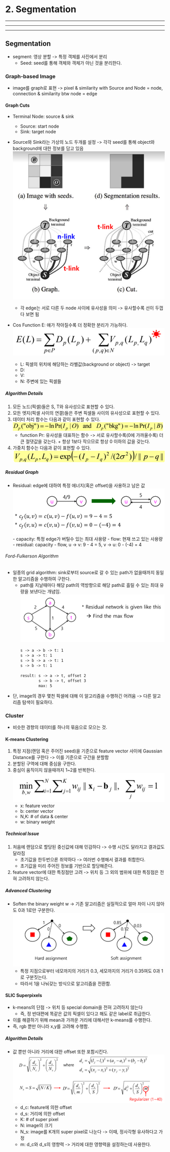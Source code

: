 # 2. Segmentation
---
---
---
## Segmentation
- segment: 영상 분할 -> 특정 객체를 사진에서 분리
  - Seed: seed를 통해 객체와 객체가 아닌 것을 분리한다.

### Graph-based Image
- image를 graph로 표현 -> pixel & similarity with Source and Node = node, connection & similarity btw node = edge

#### Graph Cuts
- Terminal Node: source & sink
  - Source: start node
  - Sink: target node

- Source와 Sink라는 가상의 노드 두개를 설정 -> 각각 seed를 통해 object와 background에 대한 정보를 담고 있음
  ![graph](./img/graphcut_graph.png)
  - 각 edge는 서로 다른 두 node 사이에 유사성을 의미 -> 유사할수록 선이 두껍다 보면 됨
- Cos Function E: 얘가 작아질수록 더 정확한 분리가 가능하다.
  ![cost](./img/graphcut_function.png)
  - L: 픽셀의 위치에 해당하는 라벨값(background or object) -> target
  - D: 
  - V:
  - N: 주변에 있는 픽셀들

##### Algorithm Details
1. 모든 노드(픽셀)들은 S, T와 유사성으로 표현할 수 있다.
2. 모든 엣지(픽셀 사이의 연결)들은 주변 픽셀들 사이의 유사성으로 표현할 수 있다.
3. 데이터 처리 함수는 다음과 같이 표현할 수 있다. 
    ![graphcut_data](./img/graphcut_data.png)
    - function Pr: 유사성을 대표하는 함수 -> 서로 유사할수록(0에 가까울수록) 더 큰 절댓값을 갖는다. + 항상 1보다 작으므로 항상 0 이하의 값을 갖는다.
4. 가중치 함수는 다음과 같이 표현할 수 있다.
    ![smooth function](./img/graphcut_smooth.png)



##### Residual Graph
- Residual: edge에 대하여 특정 에너지(혹은 offset)을 사용하고 남은 값
    ![FF](./img/graphcut_FF.png)
      - capacity: 특정 edge가 버틸수 있는 최대 사용량
      - flow: 현재 쓰고 있는 사용량
      - residual: capacity - flow, u -> v: 9 - 4 = 5, v -> u: 0 - (-4) = 4
###### Ford-Fulkerson Algorithm
- 일종의 grid algorithm: sink로부터 source로 갈 수 있는 path가 없을때까지 동일한 알고리즘을 수행하여 구한다.
  - path를 지날때마다 해당 path의 역방향으로 해당 path로 흘릴 수 있는 최대 유량을 보낸다는 개념임.
    ![example](./img/graphcut_FF_example.png)
    ```text
    s -> a -> b -> t: 1
    s -> a -> t: 1
    s -> b -> a -> t: 1
    s -> b -> t: 1

    result: s -> a -> t, offset 2
            s -> b -> t, offset 3
            max: 5
    ```
- 단, image의 경우 몇천 픽셀에 대해 이 알고리즘을 수행하긴 어려움 -> 다른 알고리즘 탐색이 필요하다.


### Cluster
- 비슷한 경향의 데이터를 하나의 묶음으로 모으는 것.

#### K-means Clustering
1. 특정 지점(랜덤 혹은 주어진 seed)을 기준으로 feature vector 사이에 Gaussian Distance를 구한다 -> 이를 기준으로 구간을 분할함
2. 분할된 구역에 대해 중심을 구한다.
3. 중심이 움직이지 않을때까지 1~2를 반복한다.
    ![function](./img/k_means_function.png)
    - x: feature vector
    - b: center vector
    - N,K: # of data & center
    - w: binary weight

##### Technical Issue
1. 처음에 랜덤으로 할당된 중신값에 대해 민감하다 -> 수행 시간도 달라지고 결과값도 달라짐
   - 초기값을 한두번으론 취약하다 -> 여러번 수행해서 결과를 취합한다.
   - 초기값을 미리 주어진 정보를 기반으로 할당해준다.
2. feature vector에 대한 특징점만 고려 -> 위치 등 그 외의 범위에 대한 특징점은 전혀 고려하지 않는다.

##### Advanced Clustering
- Soften the binary weight w -> 기존 알고리즘은 실질적으로 얼마 차이 나지 않아도 0과 1로만 구분한다.
    ![soften](./img/k_means_soften_weight.png)
    - 특정 지점으로부터 네모까지의 거리가 0.3, 세모까지의 거리가 0.35여도 0과 1로 구분짓는다.
    - 따라서 1을 나눠갖는 방식으로 알고리즘을 전환함.

#### SLIC Superpixels
- k-means의 단점 -> 위치 등 special domain을 전혀 고려하지 않는다
  - 즉, 정 반대편에 똑같은 값의 픽셀이 있다고 해도 같은 label로 취급한다.
- 이를 해결하기 위해 mean과 가까운 거리에 대해서만 k-means를 수행한다.
- 즉, rgb 뿐만 아니라 x,y를 고려해 수행함.

##### Algorithm Details
- 값 뿐만 아니라 거리에 대한 offset 또한 포함시킨다.
    ![slic](./img/SLIC_superpixels.png)
    - d_c: feature에 의한 offset
    - d_s: 거리에 의한 offset
    - K: # of super pixel
    - N: image의 크기
    - N_s: image를 K개의 super pixel로 나눈다 -> 이때, 정사각형 유사하다고 가정
    - m: d_c와 d_s의 영향력 -> 거리에 대한 영향력을 설정하는데 사용한다.